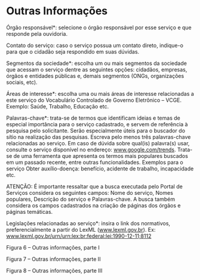# Outras Informações

Órgão responsável*: selecione o órgão responsável por esse serviço e que responde pela ouvidoria. 

Contato do serviço: caso o serviço possua um contato direto, indique-o para que o cidadão seja respondido em suas dúvidas.

Segmentos da sociedade*: escolha um ou mais segmentos da sociedade que acessam o serviço dentre as seguintes opções: cidadãos, empresas, órgãos e entidades públicas e, demais segmentos (ONGs, organizações sociais, etc).

Áreas de interesse*: escolha uma ou mais áreas de interesse relacionadas a este serviço do Vocabulário Controlado de Governo Eletrônico – VCGE. Exemplo: Saúde, Trabalho, Educação etc.

Palavras-chave*: trata-se de termos que identificam ideias e temas de especial importância para o serviço cadastrado, e servem de referência à pesquisa pelo solicitante. Serão especialmente úteis para o buscador do sítio na realização das pesquisas. Escreva pelo menos três palavras-chave relacionadas ao serviço. Em caso de dúvida sobre qual(is) palavra(s) usar, consulte o serviço disponível no endereço: www.google.com/trends. Trata-se de uma ferramenta que apresenta os termos mais populares buscados em um passado recente, entre outras funcionalidades. Exemplos para o serviço Obter auxílio-doença: benefício, acidente de trabalho, incapacidade etc.

ATENÇÃO: É importante ressaltar que a busca executada pelo Portal de Serviços considera os seguintes campos: Nome do serviço, Nomes populares, Descrição do serviço e Palavras-chave. A busca também considera os campos cadastrados na criação de páginas dos órgãos e páginas temáticas.

Legislações relacionadas ao serviço*: insira o link dos normativos, preferencialmente a partir do LexML (www.lexml.gov.br). Ex: www.lexml.gov.br/urn/urn:lex:br:federal:lei:1990-12-11;8112



Figura 6 – Outras informações, parte I

Figura 7 – Outras informações, parte II

Figura 8 – Outras informações, parte III